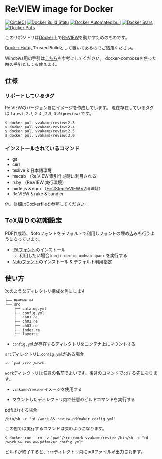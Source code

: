 # Re:VIEW image for Docker

[![CircleCI](https://circleci.com/gh/vvakame/docker-review.svg?style=svg)](https://circleci.com/gh/vvakame/docker-review)
[![Docker Build Statu](https://img.shields.io/docker/build/vvakame/review.svg)](https://hub.docker.com/r/vvakame/review/)
[![Docker Automated buil](https://img.shields.io/docker/automated/vvakame/review.svg)](https://hub.docker.com/r/vvakame/review/)
[![Docker Stars](https://img.shields.io/docker/stars/vvakame/review.svg)](https://hub.docker.com/r/vvakame/review/)
[![Docker Pulls](https://img.shields.io/docker/pulls/vvakame/review.svg)](https://hub.docker.com/r/vvakame/review/)

このリポジトリは[Docker](https://www.docker.com/)上で[Re:VIEW](https://github.com/kmuto/review/)を動かすためのものです。

[Docker Hub](https://hub.docker.com/r/vvakame/review/)にTrusted Buildとして置いてあるのでご活用ください。

Windows用の手引は[こちら](https://github.com/vvakame/docker-review/blob/master/doc/windows-review.md)を参考にしてください。
docker-composeを使った時の手引としても使えます。

## 仕様

### サポートしているタグ

Re:VIEWのバージョン毎にイメージを作成しています。
現在存在しているタグは `latest`, `2.3`, `2.4` , `2.5`, `3.0(preview)` です。

```
$ docker pull vvakame/review:2.3
$ docker pull vvakame/review:2.4
$ docker pull vvakame/review:2.5
$ docker pull vvakame/review:3.0
```

### インストールされているコマンド

* git
* curl
* texlive & 日本語環境
* mecab （Re:VIEW 索引作成時に利用される）
* ruby （Re:VIEW 実行環境）
* node.js & npm （[FirstStepReVIEW v2](https://github.com/TechBooster/C89-FirstStepReVIEW-v2)用環境）
* Re:VIEW & rake & bundler

他。詳細は[Dockerfile](https://github.com/vvakame/docker-review/blob/master/Dockerfile)を参照してください。

## TeX周りの初期設定

PDF作成時、Notoフォントをデフォルトで利用しフォントの埋め込みも行うようになっています。

* [IPAフォント](http://ipafont.ipa.go.jp/)のインストール
  * 利用したい場合 `kanji-config-updmap ipaex` を実行する
* [Notoフォント](https://www.google.com/get/noto/)のインストール & デフォルト利用指定

## 使い方

次のようなディレクトリ構成を例にします

```
├── README.md
└── src
    ├── catalog.yml
    ├── config.yml
    ├── ch01.re
    ├── ch02.re
    ├── ch03.re
    ├── index.re
    └── layouts
```

- `config.yml`が存在するディレクトリをコンテナ上にマウントする

`src`ディレクトリに`config.yml`がある場合

```
-v `pwd`/src:/work
```

`work`ディレクトリは任意の名前でよいです。後述のコマンドで`cd`する先になります。

- `vvakame/review` イメージを使用する

- マウントしたディレクトリ内で任意のビルドコマンドを実行する

pdf出力する場合

```
/bin/sh -c "cd /work && review-pdfmaker config.yml"
```

この例では実行するコマンドは次のようになります。

```
$ docker run --rm -v `pwd`/src:/work vvakame/review /bin/sh -c "cd /work && review-pdfmaker config.yml"
```

ビルドが終了すると、`src`ディレクトリ内にpdfファイルが出力されます。
